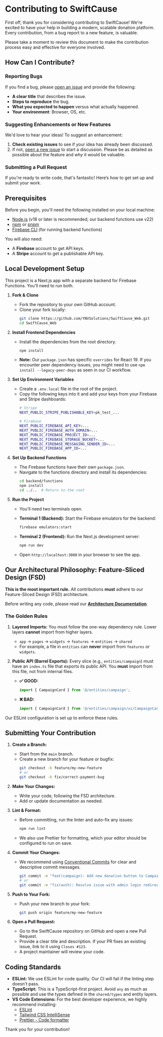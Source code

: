 # Contributing to SwiftCause

First off, thank you for considering contributing to SwiftCause! We're excited to have your help in building a modern, scalable donation platform. Every contribution, from a bug report to a new feature, is valuable.

Please take a moment to review this document to make the contribution process easy and effective for everyone involved.

## How Can I Contribute?

### Reporting Bugs

If you find a bug, please [open an issue](https://github.com/YNVSolutions/SwiftCause_Web/issues/new) and provide the following:

* **A clear title** that describes the issue.
* **Steps to reproduce** the bug.
* **What you expected to happen** versus what actually happened.
* **Your environment**: Browser, OS, etc.

### Suggesting Enhancements or New Features

We'd love to hear your ideas! To suggest an enhancement:

1.  **Check existing issues** to see if your idea has already been discussed.
2.  If not, [open a new issue](https://github.com/YNVSolutions/SwiftCause_Web/issues/new) to start a discussion. Please be as detailed as possible about the feature and *why* it would be valuable.

### Submitting a Pull Request

If you're ready to write code, that's fantastic! Here’s how to get set up and submit your work.

## Prerequisites

Before you begin, you'll need the following installed on your local machine:
* [Node.js](https://nodejs.org/) (v18 or later is recommended; our backend functions use v22)
* [npm](https://www.npmjs.com/) or [pnpm](https://pnpm.io/)
* [Firebase CLI](https://firebase.google.com/docs/cli) (for running backend functions)

You will also need:
* A **Firebase** account to get API keys.
* A **Stripe** account to get a publishable API key.

## Local Development Setup

This project is a Next.js app with a separate backend for Firebase Functions. You'll need to run both.

1.  **Fork & Clone**
    * Fork the repository to your own GitHub account.
    * Clone your fork locally:
        ```bash
        git clone https://github.com/YNVSolutions/SwiftCause_Web.git
        cd SwiftCause_Web
        ```

2.  **Install Frontend Dependencies**
    * Install the dependencies from the root directory.
        ```bash
        npm install
        ```
    * **Note:** Our `package.json` has specific `overrides` for React 19. If you encounter peer dependency issues, you might need to use `npm install --legacy-peer-deps` as seen in our CI workflow.

3.  **Set Up Environment Variables**
    * Create a `.env.local` file in the root of the project.
    * Copy the following keys into it and add your keys from your Firebase and Stripe dashboards:
        ```bash
        # Stripe
        NEXT_PUBLIC_STRIPE_PUBLISHABLE_KEY=pk_test_...

        # Firebase
        NEXT_PUBLIC_FIREBASE_API_KEY=...
        NEXT_PUBLIC_FIREBASE_AUTH_DOMAIN=...
        NEXT_PUBLIC_FIREBASE_PROJECT_ID=...
        NEXT_PUBLIC_FIREBASE_STORAGE_BUCKET=...
        NEXT_PUBLIC_FIREBASE_MESSAGING_SENDER_ID=...
        NEXT_PUBLIC_FIREBASE_APP_ID=...
        ```

4.  **Set Up Backend Functions**
    * The Firebase functions have their own `package.json`.
    * Navigate to the functions directory and install its dependencies:
        ```bash
        cd backend/functions
        npm install
        cd ../..  # Return to the root
        ```

5.  **Run the Project**
    * You'll need two terminals open.

    * **Terminal 1 (Backend):** Start the Firebase emulators for the backend:
        ```bash
        firebase emulators:start
        ```

    * **Terminal 2 (Frontend):** Run the Next.js development server:
        ```bash
        npm run dev
        ```

    * Open `http://localhost:3000` in your browser to see the app.

## Our Architectural Philosophy: Feature-Sliced Design (FSD)

**This is the most important rule.** All contributions **must** adhere to our Feature-Sliced Design (FSD) architecture.

Before writing any code, please read our **[Architecture Documentation](docs/FSD_ARCHITECTURE.md)**.

### The Golden Rules

1.  **Layered Imports:** You must follow the one-way dependency rule. Lower layers **cannot** import from higher layers.
    * `app` → `pages` → `widgets` → `features` → `entities` → `shared`
    * For example, a file in `entities` can **never** import from `features` or `widgets`.

2.  **Public API (Barrel Exports):** Every slice (e.g., `entities/campaign`) must have an `index.ts` file that exports its public API. You **must** import from this file, not from internal files.

    * **✅ GOOD:**
        ```typescript
        import { CampaignCard } from '@/entities/campaign';
        ```

    * **❌ BAD:**
        ```typescript
        import { CampaignCard } from '@/entities/campaign/ui/CampaignCard';
        ```

Our ESLint configuration is set up to enforce these rules.

## Submitting Your Contribution

1.  **Create a Branch:**
    * Start from the `main` branch.
    * Create a new branch for your feature or bugfix:
        ```bash
        git checkout -b feature/my-new-feature
        # or
        git checkout -b fix/correct-payment-bug
        ```

2.  **Make Your Changes:**
    * Write your code, following the FSD architecture.
    * Add or update documentation as needed.

3.  **Lint & Format:**
    * Before committing, run the linter and auto-fix any issues:
        ```bash
        npm run lint
        ```
    * We also use Prettier for formatting, which your editor should be configured to run on save.

4.  **Commit Your Changes:**
    * We recommend using [Conventional Commits](https://www.conventionalcommits.org/en/v1.0.0/) for clear and descriptive commit messages.
        ```bash
        git commit -m "feat(campaign): Add new donation button to CampaignCard"
        # or
        git commit -m "fix(auth): Resolve issue with admin login redirect"
        ```

5.  **Push to Your Fork:**
    * Push your new branch to your fork:
        ```bash
        git push origin feature/my-new-feature
        ```

6.  **Open a Pull Request:**
    * Go to the SwiftCause repository on GitHub and open a new Pull Request.
    * Provide a clear title and description. If your PR fixes an existing issue, link to it using `Closes #123`.
    * A project maintainer will review your code.

## Coding Standards

* **ESLint:** We use ESLint for code quality. Our CI will fail if the linting step doesn't pass.
* **TypeScript:** This is a TypeScript-first project. Avoid `any` as much as possible and use the types defined in the `shared/types` and entity layers.
* **VS Code Extensions:** For the best developer experience, we highly recommend installing:
    * [ESLint](https://marketplace.visualstudio.com/items?itemName=dbaeumer.vscode-eslint)
    * [Tailwind CSS IntelliSense](https://marketplace.visualstudio.com/items?itemName=bradlc.vscode-tailwindcss)
    * [Prettier - Code formatter](https://marketplace.visualstudio.com/items?itemName=esbenp.prettier-vscode)

Thank you for your contribution!
